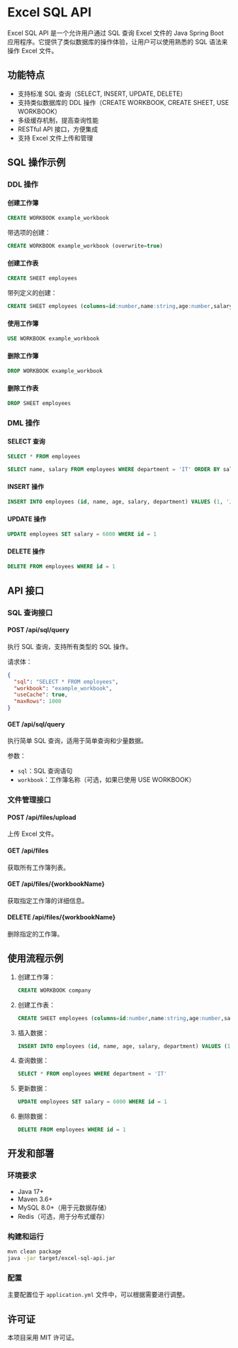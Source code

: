 # Excel SQL API

Excel SQL API 是一个允许用户通过 SQL 查询 Excel 文件的 Java Spring Boot 应用程序。它提供了类似数据库的操作体验，让用户可以使用熟悉的 SQL 语法来操作 Excel 文件。

## 功能特点

- 支持标准 SQL 查询（SELECT, INSERT, UPDATE, DELETE）
- 支持类似数据库的 DDL 操作（CREATE WORKBOOK, CREATE SHEET, USE WORKBOOK）
- 多级缓存机制，提高查询性能
- RESTful API 接口，方便集成
- 支持 Excel 文件上传和管理

## SQL 操作示例

### DDL 操作

#### 创建工作簿

```sql
CREATE WORKBOOK example_workbook
```

带选项的创建：

```sql
CREATE WORKBOOK example_workbook (overwrite=true)
```

#### 创建工作表

```sql
CREATE SHEET employees
```

带列定义的创建：

```sql
CREATE SHEET employees (columns=id:number,name:string,age:number,salary:number,department:string)
```

#### 使用工作簿

```sql
USE WORKBOOK example_workbook
```

#### 删除工作簿

```sql
DROP WORKBOOK example_workbook
```

#### 删除工作表

```sql
DROP SHEET employees
```

### DML 操作

#### SELECT 查询

```sql
SELECT * FROM employees
```

```sql
SELECT name, salary FROM employees WHERE department = 'IT' ORDER BY salary DESC
```

#### INSERT 操作

```sql
INSERT INTO employees (id, name, age, salary, department) VALUES (1, 'John Doe', 30, 5000, 'IT')
```

#### UPDATE 操作

```sql
UPDATE employees SET salary = 6000 WHERE id = 1
```

#### DELETE 操作

```sql
DELETE FROM employees WHERE id = 1
```

## API 接口

### SQL 查询接口

#### POST /api/sql/query

执行 SQL 查询，支持所有类型的 SQL 操作。

请求体：

```json
{
  "sql": "SELECT * FROM employees",
  "workbook": "example_workbook",
  "useCache": true,
  "maxRows": 1000
}
```

#### GET /api/sql/query

执行简单 SQL 查询，适用于简单查询和少量数据。

参数：
- `sql`：SQL 查询语句
- `workbook`：工作簿名称（可选，如果已使用 USE WORKBOOK）

### 文件管理接口

#### POST /api/files/upload

上传 Excel 文件。

#### GET /api/files

获取所有工作簿列表。

#### GET /api/files/{workbookName}

获取指定工作簿的详细信息。

#### DELETE /api/files/{workbookName}

删除指定的工作簿。

## 使用流程示例

1. 创建工作簿：
   ```sql
   CREATE WORKBOOK company
   ```

2. 创建工作表：
   ```sql
   CREATE SHEET employees (columns=id:number,name:string,age:number,salary:number,department:string)
   ```

3. 插入数据：
   ```sql
   INSERT INTO employees (id, name, age, salary, department) VALUES (1, 'John Doe', 30, 5000, 'IT')
   ```

4. 查询数据：
   ```sql
   SELECT * FROM employees WHERE department = 'IT'
   ```

5. 更新数据：
   ```sql
   UPDATE employees SET salary = 6000 WHERE id = 1
   ```

6. 删除数据：
   ```sql
   DELETE FROM employees WHERE id = 1
   ```

## 开发和部署

### 环境要求

- Java 17+
- Maven 3.6+
- MySQL 8.0+（用于元数据存储）
- Redis（可选，用于分布式缓存）

### 构建和运行

```bash
mvn clean package
java -jar target/excel-sql-api.jar
```

### 配置

主要配置位于 `application.yml` 文件中，可以根据需要进行调整。

## 许可证

本项目采用 MIT 许可证。 